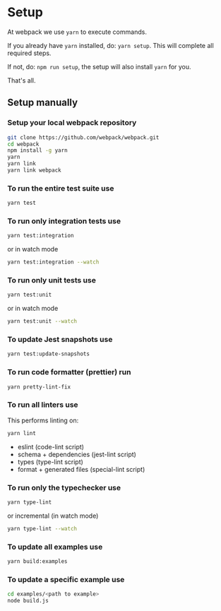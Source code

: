 # Setup

At webpack we use `yarn` to execute commands.

If you already have `yarn` installed, do: `yarn setup`. This will complete all required steps.

If not, do: `npm run setup`, the setup will also install `yarn` for you.

That's all.

## Setup manually

### Setup your local webpack repository

```bash
git clone https://github.com/webpack/webpack.git
cd webpack
npm install -g yarn
yarn
yarn link
yarn link webpack
```

### To run the entire test suite use

```bash
yarn test
```

### To run only integration tests use

```bash
yarn test:integration
```

or in watch mode

```bash
yarn test:integration --watch
```

### To run only unit tests use

```bash
yarn test:unit
```

or in watch mode

```bash
yarn test:unit --watch
```

### To update Jest snapshots use

```bash
yarn test:update-snapshots
```

### To run code formatter (prettier) run

```bash
yarn pretty-lint-fix
```

### To run all linters use

This performs linting on:

```bash
yarn lint
```

- eslint (code-lint script)
- schema + dependencies (jest-lint script)
- types (type-lint script)
- format + generated files (special-lint script)

### To run only the typechecker use

```bash
yarn type-lint
```

or incremental (in watch mode)

```bash
yarn type-lint --watch
```

### To update all examples use

```bash
yarn build:examples
```

### To update a specific example use

```bash
cd examples/<path to example>
node build.js
```
